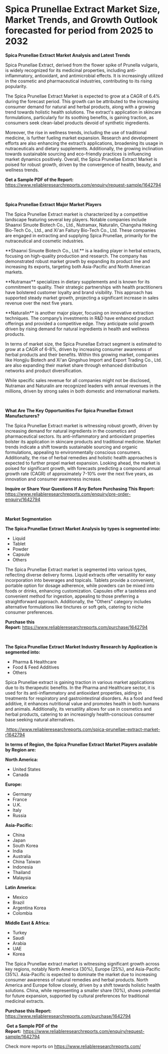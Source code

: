 <p><h1>Spica Prunellae Extract Market Size, Market Trends, and Growth Outlook forecasted for period from 2025 to 2032</h1></p><p><strong>Spica Prunellae Extract Market Analysis and Latest Trends</strong></p>
<p><p>Spica Prunellae Extract, derived from the flower spike of Prunella vulgaris, is widely recognized for its medicinal properties, including anti-inflammatory, antioxidant, and antimicrobial effects. It is increasingly utilized in the cosmetic and pharmaceutical industries, contributing to its rising popularity.</p><p>The Spica Prunellae Extract Market is expected to grow at a CAGR of 6.4% during the forecast period. This growth can be attributed to the increasing consumer demand for natural and herbal products, along with a growing trend towards holistic health solutions. The extract's application in skincare formulations, particularly for its soothing benefits, is gaining traction, as consumers seek clean-label products devoid of synthetic ingredients.</p><p>Moreover, the rise in wellness trends, including the use of traditional medicine, is further fueling market expansion. Research and development efforts are also enhancing the extract’s applications, broadening its usage in nutraceuticals and dietary supplements. Additionally, the growing inclination towards sustainable sourcing and eco-friendly practices is influencing market dynamics positively. Overall, the Spica Prunellae Extract Market is poised for robust growth, driven by the convergence of health, beauty, and wellness trends.</p></p>
<p><strong>Get a Sample PDF of the Report:&nbsp;</strong> <a href="https://www.reliableresearchreports.com/enquiry/request-sample/1642794?utm_campaign=3576&utm_medium=2&utm_source=Github&utm_content=ia&utm_term=01042025&utm_id=spica-prunellae-extract">https://www.reliableresearchreports.com/enquiry/request-sample/1642794</a></p>
<p>&nbsp;</p>
<p><strong>Spica Prunellae Extract Major Market Players</strong></p>
<p><p>The Spica Prunellae Extract market is characterized by a competitive landscape featuring several key players. Notable companies include Shaanxi Sinuote Biotech Co., Ltd., Nutramax, Naturalin, Changsha Heking Bio-Tech Co., Ltd., and Xi'an Faitury Bio-Tech Co., Ltd. These companies are engaged in extracting and supplying Spica Prunellae, primarily for the nutraceutical and cosmetic industries.</p><p>**Shaanxi Sinuote Biotech Co., Ltd.** is a leading player in herbal extracts, focusing on high-quality production and research. The company has demonstrated robust market growth by expanding its product line and increasing its exports, targeting both Asia-Pacific and North American markets.</p><p>**Nutramax** specializes in dietary supplements and is known for its commitment to quality. Their strategic partnerships with health practitioners have bolstered customer loyalty and brand visibility. This approach has supported steady market growth, projecting a significant increase in sales revenue over the next five years.</p><p>**Naturalin** is another major player, focusing on innovative extraction techniques. The company’s investments in R&D have enhanced product offerings and provided a competitive edge. They anticipate solid growth driven by rising demand for natural ingredients in health and wellness products.</p><p>In terms of market size, the Spica Prunellae Extract segment is estimated to grow at a CAGR of 6-8%, driven by increasing consumer awareness of herbal products and their benefits. Within this growing market, companies like Hongjiu Biotech and Xi'an Qingshuo Import and Export Trading Co., Ltd. are also expanding their market share through enhanced distribution networks and product diversification.</p><p>While specific sales revenue for all companies might not be disclosed, Nutramax and Naturalin are recognized leaders with annual revenues in the millions, driven by strong sales in both domestic and international markets.</p></p>
<p>&nbsp;</p>
<p><strong>What Are The Key Opportunities For Spica Prunellae Extract Manufacturers?</strong></p>
<p><p>The Spica Prunellae Extract market is witnessing robust growth, driven by increasing demand for natural ingredients in the cosmetics and pharmaceutical sectors. Its anti-inflammatory and antioxidant properties bolster its application in skincare products and traditional medicine. Market trends indicate a shift towards sustainable sourcing and organic formulations, appealing to environmentally conscious consumers. Additionally, the rise of herbal remedies and holistic health approaches is expected to further propel market expansion. Looking ahead, the market is poised for significant growth, with forecasts predicting a compound annual growth rate (CAGR) of approximately 7-10% over the next five years, as innovation and consumer awareness increase.</p></p>
<p><strong>Inquire or Share Your Questions If Any Before Purchasing This Report:</strong> <a href="https://www.reliableresearchreports.com/enquiry/pre-order-enquiry/1642794?utm_campaign=3576&utm_medium=2&utm_source=Github&utm_content=ia&utm_term=01042025&utm_id=spica-prunellae-extract">https://www.reliableresearchreports.com/enquiry/pre-order-enquiry/1642794</a></p>
<p>&nbsp;</p>
<p><strong>Market Segmentation</strong></p>
<p><strong>The Spica Prunellae Extract Market Analysis by types is segmented into:</strong></p>
<p><ul><li>Liquid</li><li>Tablet</li><li>Powder</li><li>Capsule</li><li>Others</li></ul></p>
<p><p>The Spica Prunellae Extract market is segmented into various types, reflecting diverse delivery forms. Liquid extracts offer versatility for easy incorporation into beverages and topicals. Tablets provide a convenient, portable option for dosage adherence, while powders can be mixed into foods or drinks, enhancing customization. Capsules offer a tasteless and convenient method for ingestion, appealing to those preferring a straightforward approach. Additionally, the "Others" category includes alternative formulations like tinctures or soft gels, catering to niche consumer preferences.</p></p>
<p><strong>Purchase this Report:&nbsp;</strong><a href="https://www.reliableresearchreports.com/purchase/1642794?utm_campaign=3576&utm_medium=2&utm_source=Github&utm_content=ia&utm_term=01042025&utm_id=spica-prunellae-extract">https://www.reliableresearchreports.com/purchase/1642794</a></p>
<p>&nbsp;</p>
<p><strong>The Spica Prunellae Extract Market Industry Research by Application is segmented into:</strong></p>
<p><ul><li>Pharma & Healthcare</li><li>Food & Feed Additives</li><li>Others</li></ul></p>
<p><p>Spica Prunellae extract is gaining traction in various market applications due to its therapeutic benefits. In the Pharma and Healthcare sector, it is used for its anti-inflammatory and antioxidant properties, aiding in treatments for respiratory and gastrointestinal disorders. As a food and feed additive, it enhances nutritional value and promotes health in both humans and animals. Additionally, its versatility allows for use in cosmetics and herbal products, catering to an increasingly health-conscious consumer base seeking natural alternatives.</p></p>
<p><a href="https://www.reliableresearchreports.com/spica-prunellae-extract-market-r1642794?utm_campaign=3576&utm_medium=2&utm_source=Github&utm_content=ia&utm_term=01042025&utm_id=spica-prunellae-extract">&nbsp;https://www.reliableresearchreports.com/spica-prunellae-extract-market-r1642794</a></p>
<p><strong>In terms of Region, the Spica Prunellae Extract Market Players available by Region are:</strong></p>
<p>
    <p> <strong> North America: </strong>
        <ul>
            <li>United States</li>
            <li>Canada</li>
        </ul>
        </p> 
    <p> <strong> Europe: </strong>
        <ul>
            <li>Germany</li>
            <li>France</li>
            <li>U.K.</li>
            <li>Italy</li>
            <li>Russia</li>
        </ul>
        </p> 
    <p> <strong> Asia-Pacific: </strong>
        <ul>
            <li>China</li>
            <li>Japan</li>
            <li>South Korea</li>
            <li>India</li>
            <li>Australia</li>
            <li>China Taiwan</li>
            <li>Indonesia</li>
            <li>Thailand</li>
            <li>Malaysia</li>
        </ul>
        </p> 
    <p> <strong> Latin America: </strong>
        <ul>
            <li>Mexico</li>
            <li>Brazil</li>
            <li>Argentina Korea</li>
            <li>Colombia</li>
        </ul>
        </p> 
    <p> <strong> Middle East & Africa: </strong>
        <ul>
            <li>Turkey</li>
            <li>Saudi</li>
            <li>Arabia</li>
            <li>UAE</li>
            <li>Korea</li>
        </ul>
    </p>
    </p>
<p><p>The Spica Prunellae extract market is witnessing significant growth across key regions, notably North America (30%), Europe (25%), and Asia-Pacific (35%). Asia-Pacific is expected to dominate the market due to increasing consumer awareness of natural remedies and herbal products. North America and Europe follow closely, driven by a shift towards holistic health solutions. China, while representing a smaller share (10%), shows potential for future expansion, supported by cultural preferences for traditional medicinal extracts.</p></p>
<p><strong>Purchase this Report: </strong><a href="https://www.reliableresearchreports.com/purchase/1642794?utm_campaign=3576&utm_medium=2&utm_source=Github&utm_content=ia&utm_term=01042025&utm_id=spica-prunellae-extract">https://www.reliableresearchreports.com/purchase/1642794</a></p>
<p>&nbsp;<strong>Get a Sample PDF of the Report:&nbsp;&nbsp;</strong><a href="https://www.reliableresearchreports.com/enquiry/request-sample/1642794?utm_campaign=3576&utm_medium=2&utm_source=Github&utm_content=ia&utm_term=01042025&utm_id=spica-prunellae-extract">https://www.reliableresearchreports.com/enquiry/request-sample/1642794</a></p>
<p><strong></strong></p>
<p>Check more reports on <a href="https://www.reliableresearchreports.com/?utm_campaign=3576&utm_medium=2&utm_source=Github&utm_content=ia&utm_term=01042025&utm_id=spica-prunellae-extract">https://www.reliableresearchreports.com/</a></p>